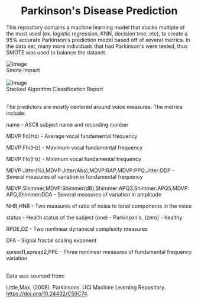 <h1 align="center"> Parkinson's Disease Prediction </h1>

This repository contains a machine learning model that stacks multiple of the most used (ex. logistic regression, KNN, decision tree, etc), to create a 95% accurate Parkinson's prediction model based off of several metrics. In the data set, many more individuals that had Parkinson's were tested, thus SMOTE was used to balance the dataset. 

![image](https://github.com/user-attachments/assets/f9fec87a-b01e-4167-9741-e555d710d464) \
Smote Impact \
\
![image](https://github.com/user-attachments/assets/d8510df1-712f-4c35-bb84-c70ebfdbcaaf) \
Stacked Algorithm Classification Report

\
The predictors are mostly centered around voice measures. The metrics include:

name - ASCII subject name and recording number

MDVP:Fo(Hz) - Average vocal fundamental frequency

MDVP:Fhi(Hz) - Maximum vocal fundamental frequency

MDVP:Flo(Hz) - Minimum vocal fundamental frequency

MDVP:Jitter(%),MDVP:Jitter(Abs),MDVP:RAP,MDVP:PPQ,Jitter:DDP - Several measures of variation in fundamental frequency

MDVP:Shimmer,MDVP:Shimmer(dB),Shimmer:APQ3,Shimmer:APQ5,MDVP:APQ,Shimmer:DDA - Several measures of variation in amplitude

NHR,HNR - Two measures of ratio of noise to tonal components in the voice

status - Health status of the subject (one) - Parkinson's, (zero) - healthy

RPDE,D2 - Two nonlinear dynamical complexity measures

DFA - Signal fractal scaling exponent

spread1,spread2,PPE - Three nonlinear measures of fundamental frequency variation


\
Data was sourced from:  

Little,Max. (2008). Parkinsons. UCI Machine Learning Repository. https://doi.org/10.24432/C59C74.


